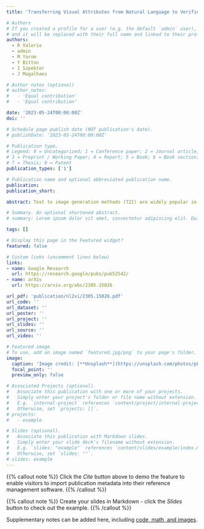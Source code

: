 ```yaml
---
title: 'Transferring Visual Attributes from Natural Language to Verified Image Generation'

# Authors
# If you created a profile for a user (e.g. the default `admin` user), write the username (folder name) here
# and it will be replaced with their full name and linked to their profile.
authors:
  - R Valerio
  - admin
  - M Yarom
  - Y Bitton
  - I Szpektor
  - J Magalhaes

# Author notes (optional)
# author_notes:
#   - 'Equal contribution'
#   - 'Equal contribution'

date: '2023-05-24T00:00:00Z'
doi: ''

# Schedule page publish date (NOT publication's date).
# publishDate: '2023-05-24T00:00:00Z'

# Publication type.
# Legend: 0 = Uncategorized; 1 = Conference paper; 2 = Journal article;
# 3 = Preprint / Working Paper; 4 = Report; 5 = Book; 6 = Book section;
# 7 = Thesis; 8 = Patent
publication_types: ['1']

# Publication name and optional abbreviated publication name.
publication: 
publication_short: 

abstract: Text to image generation methods (T2I) are widely popular in generating art and other creative artifacts. While visual hallucinations can be a positive factor in scenarios where creativity is appreciated, such artifacts are poorly suited for cases where the generated image needs to be grounded in complex natural language without explicit visual elements. In this paper, we propose to strengthen the consistency property of T2I methods in the presence of natural complex language, which often breaks the limits of T2I methods by including non-visual information, and textual elements that require knowledge for accurate generation. To address these phenomena, we propose a Natural Language to Verified Image generation approach (NL2VI) that converts a natural prompt into a visual prompt, which is more suitable for image generation. A T2I model then generates an image for the visual prompt, which is then verified with VQA algorithms. Experimentally, aligning natural prompts with image generation can improve the consistency of the generated images by up to 11% over the state of the art. Moreover, improvements can generalize to challenging domains like cooking and DIY tasks, where the correctness of the generated image is crucial to illustrate actions.

# Summary. An optional shortened abstract.
# summary: Lorem ipsum dolor sit amet, consectetur adipiscing elit. Duis posuere tellus ac convallis placerat. Proin tincidunt magna sed ex sollicitudin condimentum.

tags: []

# Display this page in the Featured widget?
featured: false

# Custom links (uncomment lines below)
links:
- name: Google Research
  url: https://research.google/pubs/pub52542/
- name: arXiv
  url: https://arxiv.org/abs/2305.15026

url_pdf: 'publication/nl2vi/2305.15026.pdf'
url_code: ''
url_dataset: ''
url_poster: ''
url_project: ''
url_slides: ''
url_source: ''
url_video: ''

# Featured image
# To use, add an image named `featured.jpg/png` to your page's folder.
image:
  caption: 'Image credit: [**Unsplash**](https://unsplash.com/photos/pLCdAaMFLTE)'
  focal_point: ''
  preview_only: false

# Associated Projects (optional).
#   Associate this publication with one or more of your projects.
#   Simply enter your project's folder or file name without extension.
#   E.g. `internal-project` references `content/project/internal-project/index.md`.
#   Otherwise, set `projects: []`.
# projects:
#   - example

# Slides (optional).
#   Associate this publication with Markdown slides.
#   Simply enter your slide deck's filename without extension.
#   E.g. `slides: "example"` references `content/slides/example/index.md`.
#   Otherwise, set `slides: ""`.
# slides: example
---
```


{{% callout note %}}
Click the _Cite_ button above to demo the feature to enable visitors to import publication metadata into their reference management software.
{{% /callout %}}

{{% callout note %}}
Create your slides in Markdown - click the _Slides_ button to check out the example.
{{% /callout %}}

Supplementary notes can be added here, including [code, math, and images](https://wowchemy.com/docs/writing-markdown-latex/).
